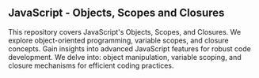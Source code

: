 ## JavaScript - Objects, Scopes and Closures

This repository covers JavaScript's Objects, Scopes, and Closures. We explore object-oriented programming, variable scopes, and closure concepts. Gain insights into advanced JavaScript features for robust code development. We delve into: object manipulation, variable scoping, and closure mechanisms for efficient coding practices.
